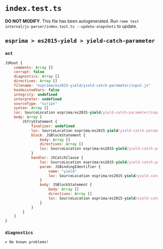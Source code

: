 # `index.test.ts`

**DO NOT MODIFY**. This file has been autogenerated. Run `rome test internal/js-parser/index.test.ts --update-snapshots` to update.

## `esprima > es2015-yield > yield-catch-parameter`

### `ast`

```javascript
JSRoot {
	comments: Array []
	corrupt: false
	diagnostics: Array []
	directives: Array []
	filename: "esprima/es2015-yield/yield-catch-parameter/input.js"
	hasHoistedVars: false
	integrity: undefined
	interpreter: undefined
	sourceType: "script"
	syntax: Array []
	loc: SourceLocation esprima/es2015-yield/yield-catch-parameter/input.js 1:0-2:0
	body: Array [
		JSTryStatement {
			finalizer: undefined
			loc: SourceLocation esprima/es2015-yield/yield-catch-parameter/input.js 1:0-1:23
			block: JSBlockStatement {
				body: Array []
				directives: Array []
				loc: SourceLocation esprima/es2015-yield/yield-catch-parameter/input.js 1:4-1:6
			}
			handler: JSCatchClause {
				loc: SourceLocation esprima/es2015-yield/yield-catch-parameter/input.js 1:7-1:23
				param: JSBindingIdentifier {
					name: "yield"
					loc: SourceLocation esprima/es2015-yield/yield-catch-parameter/input.js 1:14-1:19 (yield)
				}
				body: JSBlockStatement {
					body: Array []
					directives: Array []
					loc: SourceLocation esprima/es2015-yield/yield-catch-parameter/input.js 1:21-1:23
				}
			}
		}
	]
}
```

### `diagnostics`

```
✔ No known problems!

```
